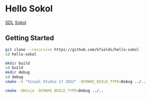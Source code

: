 
# Hello Sokol

[SDL](https://github.com/libsdl-org/SDL)
[Sokol](https://github.com/floooh/sokol)

## Getting Started

```bash
git clone --recursive https://github.com/kfields/hello-sokol
cd hello-sokol

mkdir build
cd build
mkdir debug
cd debug
cmake -G "Visual Studio 17 2022" -DCMAKE_BUILD_TYPE=Debug ../..

cmake -GNinja -DCMAKE_BUILD_TYPE=Debug ../..
```